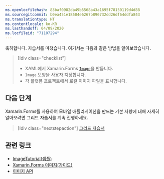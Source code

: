 ```yaml
---
ms.openlocfilehash: 83baf0982da49b5568a43a1695f78150119d4d88
ms.sourcegitcommit: b0ea451e18504e6267b896732dd26df64ddfa843
ms.translationtype: HT
ms.contentlocale: ko-KR
ms.lasthandoff: 04/09/2020
ms.locfileid: "71107294"
---
```

축하합니다. 자습서를 마쳤습니다. 여기서는 다음과 같은 방법을 알아보았습니다.

> [!div class="checklist"]
>
> - XAML에서 Xamarin.Forms [`Image`](xref:Xamarin.Forms.Image)을 만듭니다.
> - `Image` 모양을 사용자 지정합니다.
> - 각 플랫폼 프로젝트에서 로컬 이미지 파일을 표시합니다.

## <a name="next-steps"></a>다음 단계

Xamarin.Forms를 사용하여 모바일 애플리케이션을 만드는 기본 사항에 대해 자세히 알아보려면 그리드 자습서를 계속 진행하세요.

> [!div class="nextstepaction"]
> [그리드 자습서](~/get-started/tutorials/grid/index.yml)

## <a name="related-links"></a>관련 링크

- [ImageTutorial(샘플)](https://docs.microsoft.com/samples/xamarin/xamarin-forms-samples/getstarted-tutorials-imagetutorial/)
- [Xamarin.Forms 이미지(가이드)](~/xamarin-forms/user-interface/images.md)
- [이미지 API](xref:Xamarin.Forms.Image)
